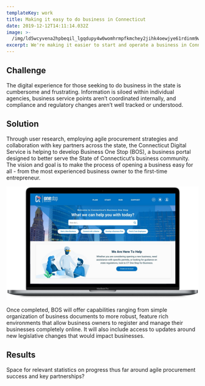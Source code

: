 ```yaml
---
templateKey: work
title: Making it easy to do business in Connecticut
date: 2019-12-12T14:11:14.032Z
image: >-
  /img/ld5wcyvena2hpbeqil_lgqdupy4w0womhrmpfkmchey2jihk4oewjye61rdinm9w9h-o8ef0dvaydikxjfaouiemq6zfsygfxrsf-vxqoonighdjxyznkbedxwpgka9qq9jpxen1mbweb_vfda.jpeg
excerpt: We're making it easier to start and operate a business in Connecticut
---
```


## Challenge

The digital experience for those seeking to do business in the state is cumbersome and frustrating. Information is siloed within individual agencies, business service points aren’t coordinated internally, and compliance and regulatory changes aren’t well tracked or understood.

## Solution

Through user research, employing agile procurement strategies and collaboration with key partners across the state, the Connecticut Digital Service is helping to develop Business One Stop (BOS), a business portal designed to better serve the State of Connecticut’s business community. The vision and goal is to make the process of opening a business  easy for all - from the most experienced business owner to the first-time entrepreneur.  

![Business one stop preview](/img/ld5wcyvena2hpbeqil_lgqdupy4w0womhrmpfkmchey2jihk4oewjye61rdinm9w9h-o8ef0dvaydikxjfaouiemq6zfsygfxrsf-vxqoonighdjxyznkbedxwpgka9qq9jpxen1mbweb_vfda.jpeg "Business one stop preview")

Once completed, BOS will offer capabilities ranging from simple organization of business documents to more robust, feature rich environments that allow business owners to register and manage their businesses completely online. It will also include access to updates around new legislative changes that would impact businesses. 

## Results
Space for relevant statistics on progress thus far around agile procurement success and key partnerships?
